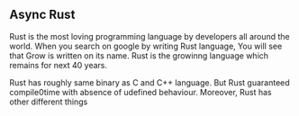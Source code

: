 ## Async Rust

Rust is the most loving programming language by developers all around the world. When you search on google by writing Rust language, You will see that Grow is written on its name. Rust is the growinng language which remains for next 40 years. 

Rust has roughly same binary as C and C++ language. But Rust guaranteed compile0time with absence of udefined behaviour. Moreover, Rust has other different things